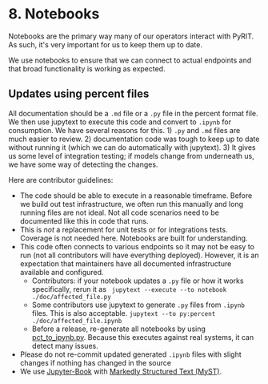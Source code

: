 # 8. Notebooks

Notebooks are the primary way many of our operators interact with PyRIT. As such, it's very important for us to keep them up to date.

We use notebooks to ensure that we can connect to actual endpoints and that broad functionality is working as expected.

## Updates using percent files

All documentation should be a `.md` file or a `.py` file in the percent format file. We then use jupytext to execute this code and convert to `.ipynb` for consumption. We have several reasons for this. 1) `.py` and `.md` files are much easier to review. 2) documentation code was tough to keep up to date without running it (which we can do automatically with jupytext). 3) It gives us some level of integration testing; if models change from underneath us, we have some way of detecting the changes.

Here are contributor guidelines:

- The code should be able to execute in a reasonable timeframe. Before we build out test infrastructure, we often run this manually and long running files are not ideal. Not all code scenarios need to be documented like this in code that runs.
- This is *not* a replacement for unit tests or for integrations tests. Coverage is not needed here. Notebooks are built for understanding.
- This code often connects to various endpoints so it may not be easy to run (not all contributors will have everything deployed). However, it is an expectation that maintainers have all documented infrastructure available and configured.
  - Contributors: if your notebook updates a `.py` file or how it works specifically, rerun it as ` jupytext --execute --to notebook  ./doc/affected_file.py`
  - Some contributors use jupytext to generate `.py` files from `.ipynb` files. This is also acceptable. `jupytext --to py:percent ./doc/affected_file.ipynb`
  - Before a release, re-generate all notebooks by using [pct_to_ipynb.py](../generate_docs/pct_to_ipynb.py). Because this executes against real systems, it can detect many issues.
- Please do not re-commit updated generated `.ipynb` files with slight changes if nothing has changed in the source
- We use [Jupyter-Book](https://jupyterbook.org/) with [Markedly Structured Text (MyST)](https://mystmd.org/).
